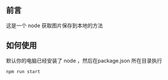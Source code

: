 ## 前言
这是一个 node 获取图片保存到本地的方法

## 如何使用
默认你的电脑已经安装了 node ，然后在package.json 所在目录执行
```node
npm run start
```
